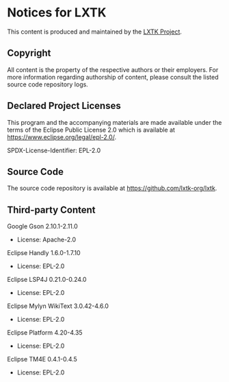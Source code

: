 # Notices for LXTK

This content is produced and maintained by the [LXTK Project](https://lxtk.org).

## Copyright

All content is the property of the respective authors or their employers.
For more information regarding authorship of content, please consult the
listed source code repository logs.

## Declared Project Licenses

This program and the accompanying materials are made available under
the terms of the Eclipse Public License 2.0 which is available at
<https://www.eclipse.org/legal/epl-2.0/>.

SPDX-License-Identifier: EPL-2.0

## Source Code

The source code repository is available at <https://github.com/lxtk-org/lxtk>.

## Third-party Content

Google Gson 2.10.1-2.11.0

 * License: Apache-2.0

Eclipse Handly 1.6.0-1.7.10

 * License: EPL-2.0

Eclipse LSP4J 0.21.0-0.24.0

 * License: EPL-2.0

Eclipse Mylyn WikiText 3.0.42-4.6.0

 * License: EPL-2.0

Eclipse Platform 4.20-4.35

 * License: EPL-2.0

Eclipse TM4E 0.4.1-0.4.5

 * License: EPL-2.0
